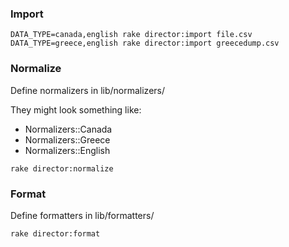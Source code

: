 ### Import

```
DATA_TYPE=canada,english rake director:import file.csv
DATA_TYPE=greece,english rake director:import greecedump.csv
```


### Normalize

Define normalizers in lib/normalizers/

They might look something like:

* Normalizers::Canada
* Normalizers::Greece
* Normalizers::English


```
rake director:normalize
```


### Format

Define formatters in lib/formatters/

```
rake director:format
```